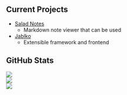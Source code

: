 ## Current Projects

- [Salad Notes](https://github.com/ccoverstreet/salad-notes)
	- Markdown note viewer that can be used 
- [Jablko](https://github.com/ccoverstreet/Jablko)
	- Extensible framework and frontend

## GitHub Stats
![](https://github-readme-stats.vercel.app/api?username=ccoverstreet&theme=dark&hide_border=false&include_all_commits=true&count_private=true)<br/>
![](https://github-readme-streak-stats.herokuapp.com/?user=ccoverstreet&theme=dark&hide_border=false)<br/>
![](https://github-readme-stats.vercel.app/api/top-langs/?username=ccoverstreet&theme=dark&hide_border=false&include_all_commits=true&count_private=true&layout=compact)



